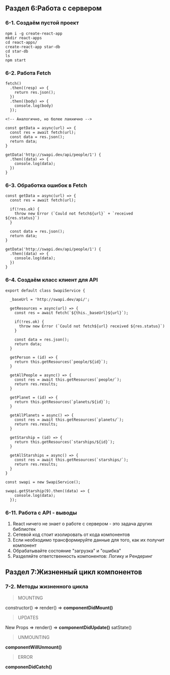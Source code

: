 ## Раздел 6:Работа с сервером

### 6-1. Создаём пустой проект

    npm i -g create-react-app
    mkdir react-apps
    cd react-apps/
    create-react-app star-db
    cd star-db
    ls
    npm start

### 6-2. Работа Fetch

    fetch()
      .then((resp) => {
        return res.json();
      })
      .then((body) => {
        console.log(body)
      });

    <!-- Аналогично, но более лакнично -->

    const getData = async(url) => {
      const res = await fetch(url);
      const data = res.json();
      return data;
    }

    getData('http://swapi.dev/api/people/1') {
      .then((data) => {
        console.log(data);
      })
    }

### 6-3. Обработка ошибок в Fetch

    const getData = async(url) => {
      const res = await fetch(url);

      if(!res.ok) {
        throw new Error (`Could not fetch${url}` + `received ${res.status}`)
      }

      const data = res.json();
      return data;
    }

    getData('http://swapi.dev/api/people/1') {
      .then((data) => {
        console.log(data);
      })
    }

### 6-4. Создаём класс клиент для API

    export default class SwapiService {

      _baseUrl = 'http://swapi.dev/api/';

      getResources = async(url) => {
        const res = await fetch(`${this._baseUrl}${url}`);

        if(!res.ok) {
          throw new Error (`Could not fetch${url} received ${res.status}`)
        }

        const data = res.json();
        return data;
      }

      getPerson = (id) => {
        return this.getResources(`people/${id}`); 
      }

      getAllPeople = async() => {
        const res = await this.getResources(`people/`);
        return res.results;
      }

      getPlanet = (id) => {
        return this.getResources(`planets/${id}`); 
      }

      getAllPlanets = async() => {
        const res = await this.getResources(`planets/`);
        return res.results;
      }

      getStarship = (id) => {
        return this.getResources(`starships/${id}`); 
      }

      getAllStarships = async() => {
        const res = await this.getResources(`starships/`);
        return res.results;
      }
    }

    const swapi = new SwapiService();

    swapi.getStarship(9).then((data) => {
        console.log(data);
      });

### 6-11. Работа с API - выводы

1. React ничего не знает о работе с сервером - это задача других библиотек
2. Сетевой код стоит изолировать от кода компонентов
3. Если необходимо трансформируйте данные для того, как их получит компонент
4. Обрабатывайте состояние "загрузка" и "ошибка"
5. Разделяйте ответственность компонентов: Логику и Рендеринг
                
## Раздел 7:Жизненный цикл компонентов

### 7-2. Методы жизненного цикла

> MOUNTING

constructor() => render() => **componentDidMount()**

> UPDATES

New Props
              => render() => **componentDidUpdate()**
satState()

> UNMOUNTING

**componentWillUnmount()**

> ERROR

**componenDidCatch()**